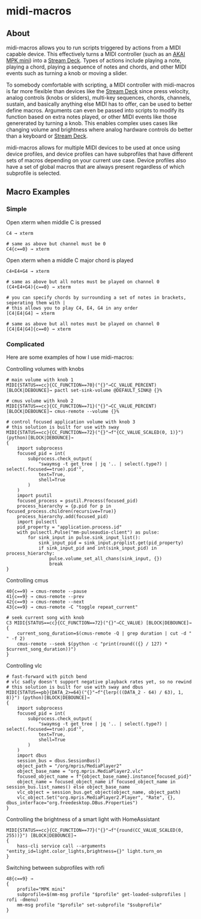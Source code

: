 # midi-macros
## About
midi-macros allows you to run scripts triggered by actions from a MIDI capable device. This effectively turns a MIDI controller (such as an [AKAI MPK mini](https://www.akaipro.com/mpk-mini-mk3)) into a [Stream Deck](https://www.elgato.com/us/en/s/welcome-to-stream-deck). Types of actions include playing a note, playing a chord, playing a sequence of notes and chords, and other MIDI events such as turning a knob or moving a slider.

To somebody comfortable with scripting, a MIDI controller with midi-macros is far more flexible than devices like the [Stream Deck](https://www.elgato.com/us/en/s/welcome-to-stream-deck) since press velocity, analog controls (knobs or sliders), multi-key sequences, chords, channels, sustain, and basically anything else MIDI has to offer, can be used to better define macros. Arguments can even be passed into scripts to modify its function based on extra notes played, or other MIDI events like those genererated by turning a knob. This enables complex uses cases like changing volume and brightness where analog hardware controls do better than a keyboard or [Stream Deck](https://www.elgato.com/us/en/s/welcome-to-stream-deck).

midi-macros allows for multiple MIDI devices to be used at once using device profiles, and device profiles can have subprofiles that have different sets of macros depending on your current use case. Device profiles also have a set of global macros that are always present regardless of which subprofile is selected.

## Macro Examples
### Simple
Open xterm when middle C is pressed
```
C4 → xterm

# same as above but channel must be 0
C4{c==0} → xterm
```

Open xterm when a middle C major chord is played
```
C4+E4+G4 → xterm

# same as above but all notes must be played on channel 0
(C4+E4+G4){c==0} → xterm

# you can specify chords by surrounding a set of notes in brackets, seperating them with |
# this allows you to play C4, E4, G4 in any order
[C4|E4|G4] → xterm

# same as above but all notes must be played on channel 0
[C4|E4|G4]{c==0} → xterm
```
### Complicated
Here are some examples of how I use midi-macros:

Controlling volumes with knobs
```
# main volume with knob 1
MIDI{STATUS==cc}{CC_FUNCTION==70}("{}"→CC_VALUE_PERCENT) [BLOCK|DEBOUNCE]→ pactl set-sink-volume @DEFAULT_SINK@ {}%

# cmus volume with knob 2
MIDI{STATUS==cc}{CC_FUNCTION==71}("{}"→CC_VALUE_PERCENT) [BLOCK|DEBOUNCE]→ cmus-remote --volume {}%

# control focused application volume with knob 3
# this solution is built for use with sway
MIDI{STATUS==cc}{CC_FUNCTION==72}("{}"→f"{CC_VALUE_SCALED(0, 1)}") (python)[BLOCK|DEBOUNCE]→
{
    import subprocess
    focused_pid = int(
        subprocess.check_output(
            "swaymsg -t get_tree | jq '.. | select(.type?) | select(.focused==true).pid'",
            text=True,
            shell=True
        )
    )
    import psutil
    focused_process = psutil.Process(focused_pid)
    process_hierarchy = {p.pid for p in focused_process.children(recursive=True)}
    process_hierarchy.add(focused_pid)
    import pulsectl
    pid_property = "application.process.id"
    with pulsectl.Pulse("mm-pulseaudio-client") as pulse:
        for sink_input in pulse.sink_input_list():
            sink_input_pid = sink_input.proplist.get(pid_property)
            if sink_input_pid and int(sink_input_pid) in process_hierarchy:
                pulse.volume_set_all_chans(sink_input, {})
                break
}
```

Controlling cmus
```
40{c==9} → cmus-remote --pause
41{c==9} → cmus-remote --prev
42{c==9} → cmus-remote --next
43{c==9} → cmus-remote -C "toggle repeat_current"

# seek current song with knob
C3 MIDI{STATUS==cc}{CC_FUNCTION==72}("{}"→CC_VALUE) [BLOCK|DEBOUNCE]→
{
    current_song_duration=$(cmus-remote -Q | grep duration | cut -d " " -f 2)
    cmus-remote --seek $(python -c "print(round(({} / 127) * $current_song_duration))")
}
```

Controlling vlc
```
# fast-forward with pitch bend
# vlc sadly doesn't support negative playback rates yet, so no rewind
# this solution is built for use with sway and dbus
MIDI{STATUS==pb}{DATA_2>=64}("{}"→f"{lerp(((DATA_2 - 64) / 63), 1, 8)}") (python)[BLOCK|DEBOUNCE]→
{
    import subprocess
    focused_pid = int(
        subprocess.check_output(
            "swaymsg -t get_tree | jq '.. | select(.type?) | select(.focused==true).pid'",
            text=True,
            shell=True
        )
    )
    import dbus
    session_bus = dbus.SessionBus()
    object_path = "/org/mpris/MediaPlayer2"
    object_base_name = "org.mpris.MediaPlayer2.vlc"
    focused_object_name = f"{object_base_name}.instance{focused_pid}"
    object_name = focused_object_name if focused_object_name in session_bus.list_names() else object_base_name
    vlc_object = session_bus.get_object(object_name, object_path)
    vlc_object.Set("org.mpris.MediaPlayer2.Player", "Rate", {}, dbus_interface="org.freedesktop.DBus.Properties")
}
```

Controlling the brightness of a smart light with HomeAssistant
```
MIDI{STATUS==cc}{CC_FUNCTION==77}("{}"→f"{round(CC_VALUE_SCALED(0, 255))}") [BLOCK|DEBOUNCE]→
{
    hass-cli service call --arguments "entity_id=light.color_lights,brightness={}" light.turn_on
}
```

Switching between subprofiles with rofi
```
48{c==9} →
{
    profile="MPK mini"
    subprofile=$(mm-msg profile "$profile" get-loaded-subprofiles | rofi -dmenu)
    mm-msg profile "$profile" set-subprofile "$subprofile"
}
```
